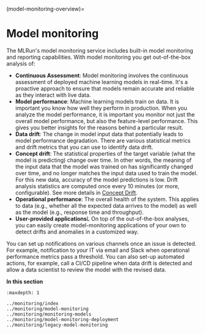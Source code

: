 (model-monitoring-overview)=
# Model monitoring 

The MLRun's model monitoring service includes built-in model monitoring and reporting capabilities. With model monitoring you get
out-of-the-box analysis of:

- **Continuous Assessment**: Model monitoring involves the continuous assessment of deployed machine learning models in real-time. 
   It's a proactive approach to ensure that models remain accurate and reliable as they interact with live data.
- **Model performance**: Machine learning models train on data. It is important you know how well they perform in production.
  When you analyze the model performance, it is important you monitor not just the overall model performance, but also the
  feature-level performance. This gives you better insights for the reasons behind a particular result.
- **Data drift**: The change in model input data that potentially leads to model performance degradation. There are various
  statistical metrics and drift metrics that you can use to identify data drift.
- **Concept drift**: The statistical properties of the target variable (what the model is predicting) change over time. 
   In other words, the meaning of the input data that the model was trained on has significantly changed over time,  and no longer 
   matches the input data used to train the model. For this new data, accuracy of the model predictions is low. Drift analysis 
   statistics are computed once every 10 minutes (or more, configurable). See more details in <a href="https://www.iguazio.com/glossary/concept-drift/" target="_blank">Concept Drift</a>.
- **Operational performance**: The overall health of the system. This applies to data (e.g., whether all the
  expected data arrives to the model) as well as the model (e.g., response time and throughput). 
- **User-provided applications**L On top of the out-of-the-box analyses, you can easily create model-monitoring applications 
of your own to detect drifts and anomalies in a customized way.

You can set up notifications on various channels once an issue is detected. For example, notification
to your IT via email and Slack when operational performance metrics pass a threshold. You can also set-up automated actions, for example,
call a CI/CD pipeline when data drift is detected and allow a data scientist to review the model with the revised data.




**In this section**

```{toctree}
:maxdepth: 1

../monitoring/index
../monitoring/model-monitoring
../monitoring/monitoring-models
../monitoring/model-monitoring-deployment
../monitoring/legacy-model-monitoring
```